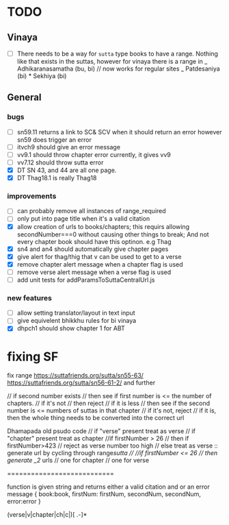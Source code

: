 # TODO

## Vinaya

- [ ] There needs to be a way for `sutta` type books to have a range. Nothing like that exists in the suttas, however for vinaya there is a range in
      _ Adhikaranasamatha (bu, bi) // now works for regular sites
      _ Patdesaniya (bi) \* Sekhiya (bi)

## General

### bugs

- [ ] sn59.11 returns a link to SC& SCV when it should return an error
      however sn59 does trigger an error
- [ ] itvch9 should give an error message
- [ ] vv9.1 should throw chapter error
      currently, it gives vv9
- [ ] vv7.12 should throw sutta error
- [x] DT SN 43, and 44 are all one page.
- [x] DT Thag18.1 is really Thag18

### improvements

- [ ] can probably remove all instances of range_required
- [ ] only put into page title when it's a valid citation
- [x] allow creation of urls to books/chapters; this requirs allowing secondNumber===0 without causing other things to break; And not every chapter book should have this optinon. e.g Thag
- [x] sn4 and an4 should automatically give chapter pages
- [x] give alert for thag/thig that v can be used to get to a verse
- [x] remove chapter alert message when a chapter flag is used
- [ ] remove verse alert message when a verse flag is used
- [ ] add unit tests for addParamsToSuttaCentralUrl.js

### new features

- [ ] allow setting translator/layout in text input
- [ ] give equivelent bhikkhu rules for bi vinaya
- [x] dhpch1 should show chapter 1 for ABT

# fixing SF

fix range
https://suttafriends.org/sutta/sn55-63/
https://suttafriends.org/sutta/sn56-61-2/ and further

// if second number exists
// then see if first number is <= the number of chapters.
// if it's not
// then reject
// if it is less
// then see if the second number is <= numbers of suttas in that chapter
// if it's not, reject
// if it is, then the whole thing needs to be converted into the correct url

Dhamapada old psudo code
// if "verse" present treat as verse
// if "chapter" present treat as chapter
//if firstNumber > 26
// then if firstNumber>423
// reject as verse number too high
// else treat as verse :: generate url by cycling through range*sutta
//
//if firstNumber <= 26
// then generate \_2* urls
// one for chapter
// one for verse

===========================

function is given string and returns either a valid citation and or an error message
{
book:book,
firstNum: firstNum,
secondNum, secondNum,
error:error
}

(verse|v|chapter|ch|c|)[ .-]\*
